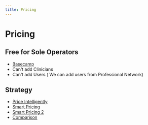 ```yaml
---
title: Pricing
---
```


# Pricing

## Free for Sole Operators

- [Basecamp](https://3.basecamp.com/3423993/projects/990175)
- Can't add Clinicians
- Can't add Users ( We can add users from Professional Network)

## Strategy

- [Price Intelligently](https://www.priceintelligently.com)
- [Smart Pricing](https://wahanda.atlassian.net/wiki/spaces/WSW/pages/33095762/Smart+Pricing)
- [Smart Pricing 2](https://www.tandfonline.com/doi/full/10.1080/20476965.2017.1403675)
- [Comparison](https://financesonline.com/top-20-appointment-scheduling-software-solutions-2017-comparison-features-benefits-pricing/)
